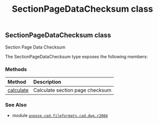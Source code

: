 ﻿---
title: SectionPageDataChecksum class
second_title: Aspose.CAD for Python via .NET API References
description: 
type: docs
weight: 10
url: /aspose.cad.fileformats.cad.dwg.r2004/sectionpagedatachecksum/
is_root: false
---

## SectionPageDataChecksum class

Section Page Data Checksum



The SectionPageDataChecksum type exposes the following members:

### Methods
| Method | Description |
| :- | :- |
| [calculate](/cad/python-net/aspose.cad.fileformats.cad.dwg.r2004/sectionpagedatachecksum/calculate/#int-bytes-int) | Calculate section page checksum |



### See Also
* module [`aspose.cad.fileformats.cad.dwg.r2004`](..)
